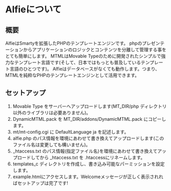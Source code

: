 # Alfieについて

## 概要

AlfieはSmartyを拡張したPHPのテンプレートエンジンです。
phpのプレゼンテーションからアプリケーションのロジックとコンテンツを分離して管理する事をとても簡単にします。
MTMLはMovable Typeのために開発されたシンプルで強力なテンプレート言語です(そして、日本ではもっとも普及しているテンプレート言語のひとつです)。
Alfieはデータベースがなくても動作します。つまり、MTMLを純粋なPHPのテンプレートエンジンとして活用できます。

## セットアップ

1. Movable Type をサーバーへアップロードします(MT\_DIR/php ディレクトリ以外のライブラリは必要ありません)。
2. DynamicMTML.pack を MT\_DIR/addons/DynamicMTML.pack にコピーします。
3. mt/mt-config.cgi に DefaultLanguage ja を記述します。
4. alfie.php のパス情報を環境にあわせて書き換えてアップロードします(このファイル名は変更しても構いません)。
5. _htaccess.txt のパス情報(指定ファイル名)を環境にあわせて書き換えてアップロードしてから _htaccess.txt を .htaccessにリネームします。
6. templates_c ディレクトリを作成し、書き込み可能なパーミッションを設定します。
7. example.htmlにアクセスします。Welcomeメッセージが正しく表示されればセットアップは完了です!